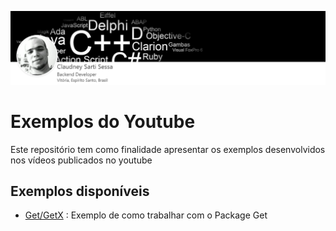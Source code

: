 <img src="https://github.com/claudneysessa/youtube/blob/master/assets/topo_perfil.png?raw=true"></img>

# Exemplos do Youtube

Este repositório tem como finalidade apresentar os exemplos desenvolvidos nos vídeos publicados no youtube

## Exemplos disponíveis

* [Get/GetX](https://github.com/claudneysessa/youtube/tree/master/flutter_get) : Exemplo de como trabalhar com o Package Get
